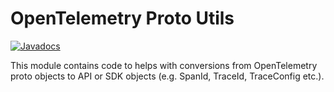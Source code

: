 # OpenTelemetry Proto Utils

[![Javadocs][javadoc-image]][javadoc-url]

This module contains code to helps with conversions from OpenTelemetry proto objects to API or SDK
objects (e.g. SpanId, TraceId, TraceConfig etc.).

[javadoc-image]: https://www.javadoc.io/badge/io.opentelemetry/opentelemetry-sdk-contrib-otproto.svg
[javadoc-url]: https://www.javadoc.io/doc/io.opentelemetry/opentelemetry-sdk-contrib-otproto